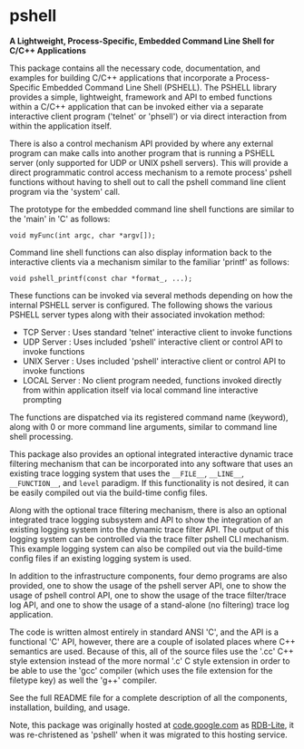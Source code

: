 # pshell
**A Lightweight, Process-Specific, Embedded Command Line Shell for C/C++ Applications**

This package contains all the necessary code, documentation, and examples for
building C/C++ applications that incorporate a Process-Specific Embedded
Command Line Shell (PSHELL).  The PSHELL library provides a simple, lightweight,
framework and API to embed functions within a C/C++ application that can be
invoked either via a separate interactive client program ('telnet' or 'phsell') 
or via direct interaction from within the application itself.

There is also a control mechanism API provided by where any external program can
make calls into another program that is running a PSHELL server (only supported for 
UDP or UNIX pshell servers).  This will provide a direct programmatic control access
mechanism to a remote process' pshell functions without having to shell out to
call the pshell command line client program via the 'system' call.

The prototype for the embedded command line shell functions are similar to the 
'main' in 'C' as follows:

`void myFunc(int argc, char *argv[]);`

Command line shell functions can also display information back to the interactive
clients via a mechanism similar to the familiar 'printf' as follows:

`void pshell_printf(const char *format_, ...);`

These functions can be invoked via several methods depending on how the internal PSHELL 
server is configured.  The following shows the various PSHELL server types along with their 
associated invokation method:

* TCP Server   : Uses standard 'telnet' interactive client to invoke functions
* UDP Server   : Uses included 'pshell' interactive client or control API to invoke functions
* UNIX Server  : Uses included 'pshell' interactive client or control API to invoke functions
* LOCAL Server : No client program needed, functions invoked directly from within application 
                 itself via local command line interactive prompting

The functions are dispatched via its registered command name (keyword), along with 0 or more
command line arguments, similar to command line shell processing.

This package also provides an optional integrated interactive dynamic trace filtering mechanism that 
can be incorporated into any software that uses an existing trace logging system that uses the `__FILE__`, 
`__LINE__`, `__FUNCTION__`, and `level` paradigm.  If this functionality is not desired, it can be
easily compiled out via the build-time config files.

Along with the optional trace filtering mechanism, there is also an optional integrated trace logging
subsystem and API to show the integration of an existing logging system into the dynamic trace filter
API.  The output of this logging system can be controlled via the trace filter pshell CLI mechanism.
This example logging system can also be compiled out via the build-time config files if an existing
logging system is used.

In addition to the infrastructure components, four demo programs are also provided, one to
show the usage of the pshell server API, one to show the usage of pshell control API, one
to show the usage of the trace filter/trace log API, and one to show the usage of a stand-alone 
(no filtering) trace log application.

The code is written almost entirely in standard ANSI 'C', and the API is a functional 'C' API, 
however, there are a couple of isolated places where C++ semantics are used.  Because of this, 
all of the source files use the '.cc' C++ style extension instead of the more normal '.c' C 
style extension in order to be able to use the 'gcc' compiler (which uses the file extension 
for the filetype key) as well the 'g++' compiler.

See the full README file for a complete description of all the components, installation, building, and usage.

Note, this package was originally hosted at [code.google.com](https://code.google.com) as 
[RDB-Lite](https://code.google.com/p/rdb-lite), it was re-christened as 'pshell' when it was 
migrated to this hosting service.
